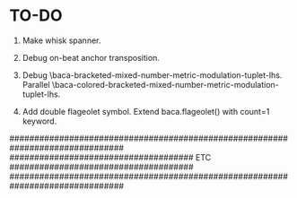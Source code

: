 TO-DO
=====

1.  Make whisk spanner.

2.  Debug on-beat anchor transposition.

3.  Debug \baca-bracketed-mixed-number-metric-modulation-tuplet-lhs.
    Parallel \baca-colored-bracketed-mixed-number-metric-modulation-tuplet-lhs.

4.  Add double flageolet symbol.
    Extend baca.flageolet() with count=1 keyword.

###############################################################################
##################################### ETC #####################################
###############################################################################
